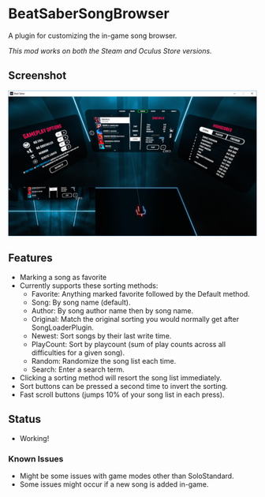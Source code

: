 # BeatSaberSongBrowser
A plugin for customizing the in-game song browser.

*This mod works on both the Steam and Oculus Store versions.*

## Screenshot

![Alt text](/Screenshot.png?raw=true "Screenshot")

## Features
- Marking a song as favorite
- Currently supports these sorting methods:
  - Favorite: Anything marked favorite followed by the Default method.
  - Song: By song name (default).
  - Author: By song author name then by song name.  
  - Original: Match the original sorting you would normally get after SongLoaderPlugin.
  - Newest: Sort songs by their last write time.
  - PlayCount: Sort by playcount (sum of play counts across all difficulties for a given song).
  - Random: Randomize the song list each time.
  - Search: Enter a search term.
- Clicking a sorting method will resort the song list immediately.
- Sort buttons can be pressed a second time to invert the sorting.
- Fast scroll buttons (jumps 10% of your song list in each press).

## Status
- Working!

### Known Issues
- Might be some issues with game modes other than SoloStandard.
- Some issues might occur if a new song is added in-game.

